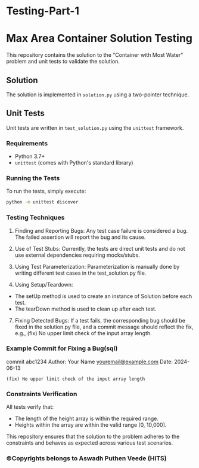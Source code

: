 # Testing-Part-1
# Max Area Container Solution Testing

This repository contains the solution to the "Container with Most Water" problem and unit tests to validate the solution.

## Solution

The solution is implemented in `solution.py` using a two-pointer technique.

## Unit Tests

Unit tests are written in `test_solution.py` using the `unittest` framework.

### Requirements

- Python 3.7+
- `unittest` (comes with Python's standard library)

### Running the Tests

To run the tests, simply execute:

```bash
python -m unittest discover
```
### Testing Techniques
1. Finding and Reporting Bugs:
Any test case failure is considered a bug. The failed assertion will report the bug and its cause.

2. Use of Test Stubs:
Currently, the tests are direct unit tests and do not use external dependencies requiring mocks/stubs.

4. Using Test Parameterization:
Parameterization is manually done by writing different test cases in the test_solution.py file.

6. Using Setup/Teardown:
- The setUp method is used to create an instance of Solution before each test.
- The tearDown method is used to clean up after each test.
  
7. Fixing Detected Bugs:
If a test fails, the corresponding bug should be fixed in the solution.py file, and a commit message should reflect the fix, e.g., (fix) No upper limit check of the input array length.

### Example Commit for Fixing a Bug(sql)
commit abc1234
Author: Your Name <youremail@example.com>
Date:   2024-06-13

    (fix) No upper limit check of the input array length

### Constraints Verification
All tests verify that:

- The length of the height array is within the required range.
- Heights within the array are within the valid range [0, 10,000].
  
This repository ensures that the solution to the problem adheres to the constraints and behaves as expected across various test scenarios.


### ©Copyrights belongs to Aswadh Puthen Veede (HITS)
